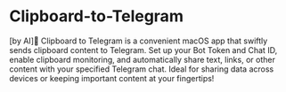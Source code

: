 # Clipboard-to-Telegram
[by AI]🚀 Clipboard to Telegram is a convenient macOS app that swiftly sends clipboard content to Telegram. Set up your Bot Token and Chat ID, enable clipboard monitoring, and automatically share text, links, or other content with your specified Telegram chat. Ideal for sharing data across devices or keeping important content at your fingertips!
